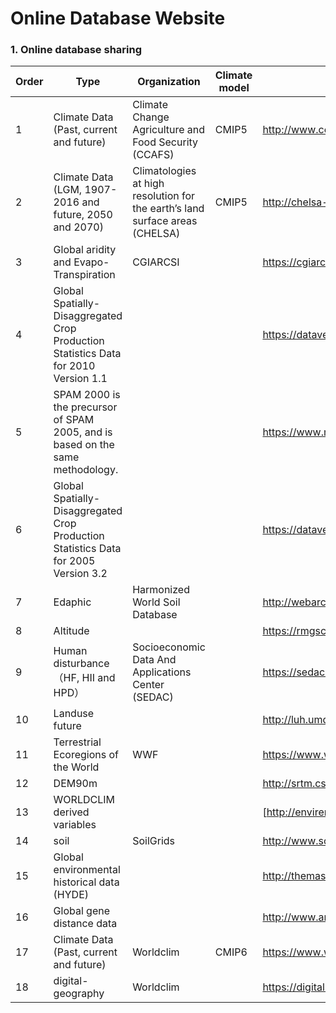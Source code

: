 # Online Database Website

### 1. Online database sharing

| Order | Type                                                         | Organization                                                 | Climate                                                             model | Website                                                      |
| ----- | ------------------------------------------------------------ | ------------------------------------------------------------ | ------------------------------------------------------------ | ------------------------------------------------------------ |
| 1     | Climate Data (Past, current and future)                      | Climate Change Agriculture and Food Security (CCAFS)         | CMIP5                                                        | http://www.ccafs-climate.org/data/                           |
| 2     | Climate Data (LGM, 1907-2016 and future, 2050 and 2070)      | Climatologies at high resolution for the earth’s land surface areas (CHELSA) | CMIP5                                                        | http://chelsa-climate.org                                    |
| 3     | Global aridity and Evapo-Transpiration                       | CGIARCSI                                                     |                                                              | https://cgiarcsi.community/data/global-aridity-and-pet-database/ |
| 4     | Global Spatially-Disaggregated Crop Production Statistics Data for 2010 Version 1.1 |                                                              |                                                              | https://dataverse.harvard.edu/dataset.xhtml?persistentId=doi:10.7910/DVN/PRFF8V |
| 5     | SPAM 2000 is the precursor of SPAM 2005, and is based on the same methodology. |                                                              |                                                              | https://www.mapspam.info/spam-2000/                          |
| 6     | Global Spatially-Disaggregated Crop Production Statistics Data for 2005 Version 3.2 |                                                              |                                                              | https://dataverse.harvard.edu/dataset.xhtml?persistentId=doi:10.7910/DVN/DHXBJX |
| 7     | Edaphic                                                      | Harmonized World Soil Database                               |                                                              | http://webarchive.iiasa.ac.at/Research/LUC/External-World-soil-database/ |
| 8     | Altitude                                                     |                                                              |                                                              | https://rmgsc.cr.usgs.gov/outgoing/ecosystems/Global/        |
| 9     | Human disturbance（HF, HII and HPD）                         | Socioeconomic Data And Applications Center (SEDAC)           |                                                              | https://sedac.ciesin.columbia.edu                            |
| 10    | Landuse future                                               |                                                              |                                                              | http://luh.umd.edu/data.shtml                                |
| 11    | Terrestrial Ecoregions of the World                          | WWF                                                          |                                                              | https://www.worldwildlife.org/publications/terrestrial-ecoregions-of-the-world |
| 12    | DEM90m                                                       |                                                              |                                                              | http://srtm.csi.cgiar.org/                                   |
| 13    | WORLDCLIM derived variables                                  |                                                              |                                                              | [http://envirem.github.io](http://envirem.github.io/)        |
| 14    | soil                                                         | SoilGrids                                                    |                                                              | http://www.soilgrids.org                                     |
| 15    | Global environmental historical data (HYDE)                  |                                                              |                                                              | http://themasites.pbl.nl/en/themasites/hyde/index.html       |
| 16    | Global gene distance data                                    |                                                              |                                                              | http://www.anderson.ucla.edu/faculty_pages/romain.wacziarg/downloads/genetic_distance.zip |
| 17    | Climate Data (Past, current and future)                      | Worldclim                                                    | CMIP6                                                        | https://www.worldclim.org                                    |
| 18    | digital-geography                     | Worldclim                                                    |                                                      | https://digital-geography.com/free-global-soil-grids-1km-resolution/                                   |

